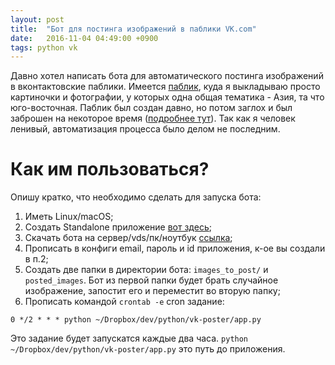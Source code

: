 ```yaml
---
layout: post
title:  "Бот для постинга изображений в паблики VK.com"
date:   2016-11-04 04:49:00 +0900
tags: python vk
---
```

Давно хотел написать бота для автоматического постинга изображений в вконтактовские паблики. Имеется [паблик](https://vk.com/asianesthetics), куда я выкладываю просто картиночки и фотографии, у которых одна общая тематика - Азия, та что юго-восточная. Паблик был создан давно, но потом заглох и был заброшен на некоторое время ([подробнее тут](https://vk.com/asianesthetics?w=wall-100558769_134)). Так как я человек ленивый, автоматизация процесса было делом не последним.

# Как им пользоваться?

Опишу кратко, что необходимо сделать для запуска бота:

1. Иметь Linux/macOS;
2. Создать Standalone приложение [вот здесь](https://vk.com/dev);
3. Скачать бота на сервер/vds/пк/ноутбук [ссылка](https://github.com/kaneru/vk-image-bot);
4. Прописать в конфиги email, пароль и id приложения, к-ое вы создали в п.2;
5. Создать две папки в директории бота: `images_to_post/` и `posted_images`. Бот из первой папки будет брать случайное изображение, запостит его и переместит во вторую папку;
6. Прописать командой `crontab -e` cron задание:

```shell
0 */2 * * * python ~/Dropbox/dev/python/vk-poster/app.py
```

Это задание будет запускатся каждые два часа. `python ~/Dropbox/dev/python/vk-poster/app.py` это путь до приложения.

